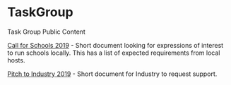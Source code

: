 # TaskGroup
Task Group Public Content

[Call for Schools 2019](call%20for%20school%202019.pdf) - Short document looking for expressions of interest to run schools locally. This has a list of expected requirements from local hosts.

[Pitch to Industry 2019](call%20for%20school%202019.pdf) - Short document for Industry to request support.
